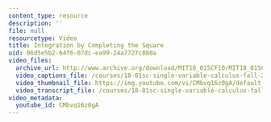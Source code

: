```yaml
---
content_type: resource
description: ''
file: null
resourcetype: Video
title: Integration by Completing the Square
uid: 06d5e5b2-64f6-07dc-ea99-24a7727c880a
video_files:
  archive_url: http://www.archive.org/download/MIT18_01SCF10/MIT18_01SCF10Rec_54_300k.mp4
  video_captions_file: /courses/18-01sc-single-variable-calculus-fall-2010/86cff04c22f05560880b0c04001d33f2_CMbvq16z0gA.vtt
  video_thumbnail_file: https://img.youtube.com/vi/CMbvq16z0gA/default.jpg
  video_transcript_file: /courses/18-01sc-single-variable-calculus-fall-2010/82716bfa59a629f0c68e9ad89b60c701_CMbvq16z0gA.pdf
video_metadata:
  youtube_id: CMbvq16z0gA
---
```

